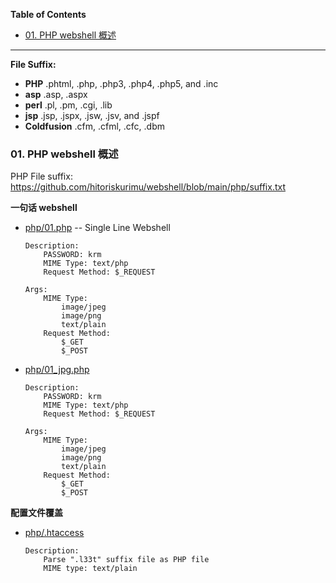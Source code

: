 **Table of Contents**
- [01. PHP webshell 概述](#01-php-webshell-概述)

---

**File Suffix:**

- **PHP** .phtml, .php, .php3, .php4, .php5, and .inc
- **asp** .asp, .aspx
- **perl** .pl, .pm, .cgi, .lib
- **jsp** .jsp, .jspx, .jsw, .jsv, and .jspf
- **Coldfusion** .cfm, .cfml, .cfc, .dbm

### 01. PHP webshell 概述

PHP File suffix: https://github.com/hitoriskurimu/webshell/blob/main/php/suffix.txt

**一句话 webshell**

- [php/01.php](php/01.php) -- Single Line Webshell

    ```Plaintext
    Description:
        PASSWORD: krm
        MIME Type: text/php
        Request Method: $_REQUEST

    Args:
        MIME Type:
            image/jpeg
            image/png
            text/plain
        Request Method:
            $_GET
            $_POST
    ```

- [php/01_jpg.php](php/01_jpg.php)

    ```Plaintext
    Description:
        PASSWORD: krm
        MIME Type: text/php
        Request Method: $_REQUEST

    Args:
        MIME Type:
            image/jpeg
            image/png
            text/plain
        Request Method:
            $_GET
            $_POST
    ```

**配置文件覆盖**

- [php/.htaccess](php/.htaccess)

    ```Plaintext
    Description:
        Parse ".l33t" suffix file as PHP file
        MIME type: text/plain
    ```

